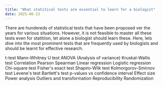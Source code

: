 ```yaml
---
title: "What statitical tests are essential to learn for a biologist"
date: 2025-06-23
---
```

There are hundereds of statistical tests that have been proposed ver the years for various situations. However, it is not feasible to master all these tests even for statitiion, let alone a biologist should learn these. Here, lets dive into the most prominent tests that are frequently used by biologists and should be learnt for effective research. 

<Comparing group differences>
t-test
Mann-Whitney U test
ANOVA (Analysis of variance)
Kruskal-Wallis test

<Relationship between variables>
Correlation
  Pearson
  Spearman
Linear regression
Logistic regression

<Categorical data>
Chi-square test
Fisher's exact test

<Assumtoion testing>
Shapiro-Wilk test
Kolmorgorov-Smirnov test
Levene's test
Bartlett's test

<Essential concepts>
p-values vs confidence interval
Effect size
Power analysis
Outliers and transformation
Reproducibility
Randomization
